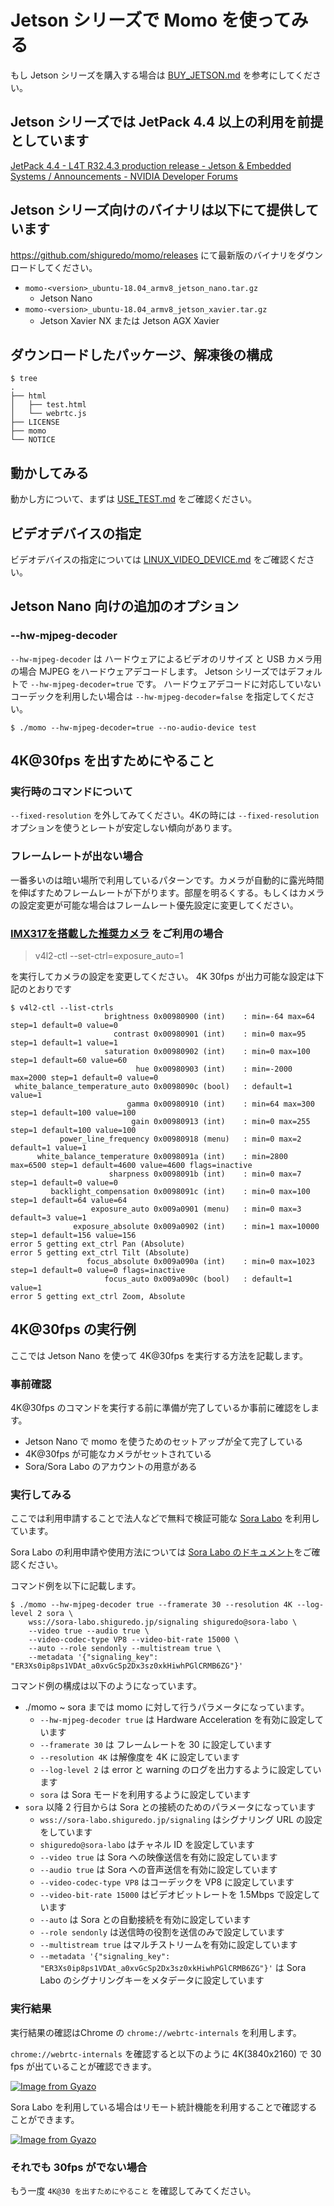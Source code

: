 # Jetson シリーズで Momo を使ってみる

もし Jetson シリーズを購入する場合は [BUY_JETSON.md](BUY_JETSON.md) を参考にしてください。

## Jetson シリーズでは JetPack 4.4 以上の利用を前提としています

[JetPack 4\.4 \- L4T R32\.4\.3 production release \- Jetson & Embedded Systems / Announcements \- NVIDIA Developer Forums](https://forums.developer.nvidia.com/t/jetpack-4-4-l4t-r32-4-3-production-release/140870)

## Jetson シリーズ向けのバイナリは以下にて提供しています

https://github.com/shiguredo/momo/releases にて最新版のバイナリをダウンロードしてください。

- `momo-<version>_ubuntu-18.04_armv8_jetson_nano.tar.gz`
    - Jetson Nano
- `momo-<version>_ubuntu-18.04_armv8_jetson_xavier.tar.gz`
    - Jetson Xavier NX または Jetson AGX Xavier

## ダウンロードしたパッケージ、解凍後の構成

```
$ tree
.
├── html
│   ├── test.html
│   └── webrtc.js
├── LICENSE
├── momo
└── NOTICE
```

## 動かしてみる

動かし方について、まずは [USE_TEST.md](USE_TEST.md) をご確認ください。

## ビデオデバイスの指定

ビデオデバイスの指定については [LINUX_VIDEO_DEVICE.md](LINUX_VIDEO_DEVICE.md) をご確認ください。

## Jetson Nano 向けの追加のオプション

### --hw-mjpeg-decoder

`--hw-mjpeg-decoder` は ハードウェアによるビデオのリサイズ と USB カメラ用の場合 MJPEG をハードウェアデコードします。
Jetson シリーズではデフォルトで `--hw-mjpeg-decoder=true` です。 ハードウェアデコードに対応していないコーデックを利用したい場合は `--hw-mjpeg-decoder=false` を指定してください。

```shell
$ ./momo --hw-mjpeg-decoder=true --no-audio-device test
```

## 4K@30fps を出すためにやること

### 実行時のコマンドについて

`--fixed-resolution` を外してみてください。4Kの時には `--fixed-resolution` オプションを使うとレートが安定しない傾向があります。

### フレームレートが出ない場合

一番多いのは暗い場所で利用しているパターンです。カメラが自動的に露光時間を伸ばすためフレームレートが下がります。部屋を明るくする。もしくはカメラの設定変更が可能な場合はフレームレート優先設定に変更してください。

### [IMX317を搭載した推奨カメラ](https://ja.aliexpress.com/item/32999909513.html) をご利用の場合

> v4l2-ctl --set-ctrl=exposure_auto=1

を実行してカメラの設定を変更してください。 4K 30fps が出力可能な設定は下記のとおりです

```
$ v4l2-ctl --list-ctrls
                     brightness 0x00980900 (int)    : min=-64 max=64 step=1 default=0 value=0
                       contrast 0x00980901 (int)    : min=0 max=95 step=1 default=1 value=1
                     saturation 0x00980902 (int)    : min=0 max=100 step=1 default=60 value=60
                            hue 0x00980903 (int)    : min=-2000 max=2000 step=1 default=0 value=0
 white_balance_temperature_auto 0x0098090c (bool)   : default=1 value=1
                          gamma 0x00980910 (int)    : min=64 max=300 step=1 default=100 value=100
                           gain 0x00980913 (int)    : min=0 max=255 step=1 default=100 value=100
           power_line_frequency 0x00980918 (menu)   : min=0 max=2 default=1 value=1
      white_balance_temperature 0x0098091a (int)    : min=2800 max=6500 step=1 default=4600 value=4600 flags=inactive
                      sharpness 0x0098091b (int)    : min=0 max=7 step=1 default=0 value=0
         backlight_compensation 0x0098091c (int)    : min=0 max=100 step=1 default=64 value=64
                  exposure_auto 0x009a0901 (menu)   : min=0 max=3 default=3 value=1
              exposure_absolute 0x009a0902 (int)    : min=1 max=10000 step=1 default=156 value=156
error 5 getting ext_ctrl Pan (Absolute)
error 5 getting ext_ctrl Tilt (Absolute)
                 focus_absolute 0x009a090a (int)    : min=0 max=1023 step=1 default=0 value=0 flags=inactive
                     focus_auto 0x009a090c (bool)   : default=1 value=1
error 5 getting ext_ctrl Zoom, Absolute
```

## 4K@30fps の実行例

ここでは Jetson Nano を使って 4K@30fps を実行する方法を記載します。

### 事前確認

4K@30fps のコマンドを実行する前に準備が完了しているか事前に確認をします。

- Jetson Nano で momo を使うためのセットアップが全て完了している
- 4K@30fps が可能なカメラがセットされている
- Sora/Sora Labo のアカウントの用意がある

### 実行してみる

ここでは利用申請することで法人などで無料で検証可能な [Sora Labo](https://sora-labo.shiguredo.jp/) を利用しています。

Sora Labo の利用申請や使用方法については [Sora Labo のドキュメント](https://github.com/shiguredo/sora-labo-doc)をご確認ください。

コマンド例を以下に記載します。

```shell
$ ./momo --hw-mjpeg-decoder true --framerate 30 --resolution 4K --log-level 2 sora \
    wss://sora-labo.shiguredo.jp/signaling shiguredo@sora-labo \
    --video true --audio true \
    --video-codec-type VP8 --video-bit-rate 15000 \
    --auto --role sendonly --multistream true \
    --metadata '{"signaling_key": "ER3Xs0ip8ps1VDAt_a0xvGcSp2Dx3sz0xkHiwhPGlCRMB6ZG"}'
```

コマンド例の構成は以下のようになっています。

- ./momo ~ sora までは momo に対して行うパラメータになっています。
    - `--hw-mjpeg-decoder true` は Hardware Acceleration を有効に設定しています
    - `--framerate 30` は フレームレートを 30 に設定しています
    - `--resolution 4K` は解像度を 4K に設定しています
    - `--log-level 2` は error と warning のログを出力するように設定しています
    - `sora` は Sora モードを利用するように設定しています
- `sora` 以降 2 行目からは Sora との接続のためのパラメータになっています
    - `wss://sora-labo.shiguredo.jp/signaling` はシグナリング URL の設定をしています
    - `shiguredo@sora-labo` はチャネル ID を設定しています
    - `--video true` は Sora への映像送信を有効に設定しています
    - `--audio true` は Sora への音声送信を有効に設定しています
    - `--video-codec-type VP8` はコーデックを VP8 に設定しています
    - `--video-bit-rate 15000` はビデオビットレートを 1.5Mbps で設定しています
    - `--auto` は Sora との自動接続を有効に設定しています
    - `--role sendonly` は送信時の役割を送信のみで設定しています
    - `--multistream true` はマルチストリームを有効に設定しています
    - `--metadata '{"signaling_key": "ER3Xs0ip8ps1VDAt_a0xvGcSp2Dx3sz0xkHiwhPGlCRMB6ZG"}'` は Sora Labo のシグナリングキーをメタデータに設定しています

### 実行結果

実行結果の確認はChrome の `chrome://webrtc-internals` を利用します。

`chrome://webrtc-internals` を確認すると以下のように 4K(3840x2160) で 30 fps が出ていることが確認できます。

[![Image from Gyazo](https://i.gyazo.com/df47a19994982ed963e84d88adf4f407.png)](https://gyazo.com/df47a19994982ed963e84d88adf4f407)

Sora Labo を利用している場合はリモート統計機能を利用することで確認することができます。

[![Image from Gyazo](https://i.gyazo.com/314e5ef5cc6ad4f9ad8583fada720809.png)](https://gyazo.com/314e5ef5cc6ad4f9ad8583fada720809)

### それでも 30fps がでない場合

もう一度 `4K@30 を出すためにやること` を確認してみてください。
